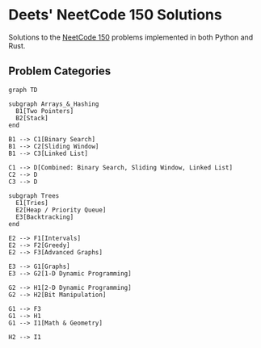 # Deets' NeetCode 150 Solutions
Solutions to the [NeetCode 150](https://neetcode.io/roadmap) problems implemented in both Python and Rust.

## Problem Categories
```mermaid
graph TD

subgraph Arrays_&_Hashing
  B1[Two Pointers]
  B2[Stack]
end

B1 --> C1[Binary Search]
B1 --> C2[Sliding Window]
B1 --> C3[Linked List]

C1 --> D[Combined: Binary Search, Sliding Window, Linked List]
C2 --> D
C3 --> D

subgraph Trees
  E1[Tries]
  E2[Heap / Priority Queue]
  E3[Backtracking]
end

E2 --> F1[Intervals]
E2 --> F2[Greedy]
E2 --> F3[Advanced Graphs]

E3 --> G1[Graphs]
E3 --> G2[1-D Dynamic Programming]

G2 --> H1[2-D Dynamic Programming]
G2 --> H2[Bit Manipulation]

G1 --> F3
G1 --> H1
G1 --> I1[Math & Geometry]

H2 --> I1
```